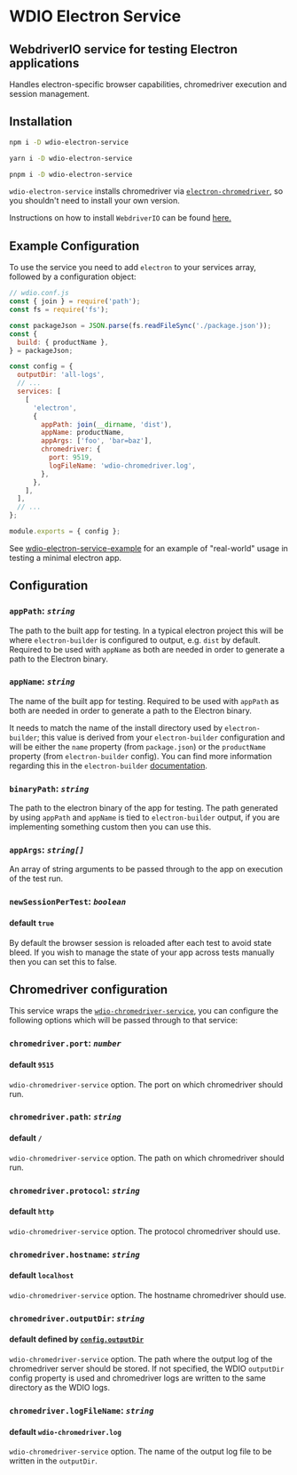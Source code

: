 # WDIO Electron Service

## WebdriverIO service for testing Electron applications

Handles electron-specific browser capabilities, chromedriver execution and session management.

## Installation

```bash
npm i -D wdio-electron-service
```

```bash
yarn i -D wdio-electron-service
```

```bash
pnpm i -D wdio-electron-service
```

`wdio-electron-service` installs chromedriver via [`electron-chromedriver`](https://github.com/electron/chromedriver), so you shouldn't need to install your own version.

Instructions on how to install `WebdriverIO` can be found [here.](https://webdriver.io/docs/gettingstarted)

## Example Configuration

To use the service you need to add `electron` to your services array, followed by a configuration object:

```js
// wdio.conf.js
const { join } = require('path');
const fs = require('fs');

const packageJson = JSON.parse(fs.readFileSync('./package.json'));
const {
  build: { productName },
} = packageJson;

const config = {
  outputDir: 'all-logs',
  // ...
  services: [
    [
      'electron',
      {
        appPath: join(__dirname, 'dist'),
        appName: productName,
        appArgs: ['foo', 'bar=baz'],
        chromedriver: {
          port: 9519,
          logFileName: 'wdio-chromedriver.log',
        },
      },
    ],
  ],
  // ...
};

module.exports = { config };
```

See [wdio-electron-service-example](https://github.com/goosewobbler/wdio-electron-service-example) for an example of "real-world" usage in testing a minimal electron app.

## Configuration

### `appPath`: _`string`_

The path to the built app for testing. In a typical electron project this will be where `electron-builder` is configured to output, e.g. `dist` by default. Required to be used with `appName` as both are needed in order to generate a path to the Electron binary.

### `appName`: _`string`_

The name of the built app for testing. Required to be used with `appPath` as both are needed in order to generate a path to the Electron binary.

It needs to match the name of the install directory used by `electron-builder`; this value is derived from your `electron-builder` configuration and will be either the `name` property (from `package.json`) or the `productName` property (from `electron-builder` config). You can find more information regarding this in the `electron-builder` [documentation](https://www.electron.build/configuration/configuration#configuration).

### `binaryPath`: _`string`_

The path to the electron binary of the app for testing. The path generated by using `appPath` and `appName` is tied to `electron-builder` output, if you are implementing something custom then you can use this.

### `appArgs`: _`string[]`_

An array of string arguments to be passed through to the app on execution of the test run.

### `newSessionPerTest`: _`boolean`_

#### default `true`

By default the browser session is reloaded after each test to avoid state bleed. If you wish to manage the state of your app across tests manually then you can set this to false.

## Chromedriver configuration

This service wraps the [`wdio-chromedriver-service`](https://github.com/webdriverio-community/wdio-chromedriver-service), you can configure the following options which will be passed through to that service:

### `chromedriver.port`: _`number`_

#### default `9515`

`wdio-chromedriver-service` option. The port on which chromedriver should run.

### `chromedriver.path`: _`string`_

#### default `/`

`wdio-chromedriver-service` option. The path on which chromedriver should run.

### `chromedriver.protocol`: _`string`_

#### default `http`

`wdio-chromedriver-service` option. The protocol chromedriver should use.

### `chromedriver.hostname`: _`string`_

#### default `localhost`

`wdio-chromedriver-service` option. The hostname chromedriver should use.

### `chromedriver.outputDir`: _`string`_

#### default defined by [`config.outputDir`](https://webdriver.io/docs/options/#outputdir)

`wdio-chromedriver-service` option. The path where the output log of the chromedriver server should be stored. If not specified, the WDIO `outputDir` config property is used and chromedriver logs are written to the same directory as the WDIO logs.

### `chromedriver.logFileName`: _`string`_

#### default `wdio-chromedriver.log`

`wdio-chromedriver-service` option. The name of the output log file to be written in the `outputDir`.
